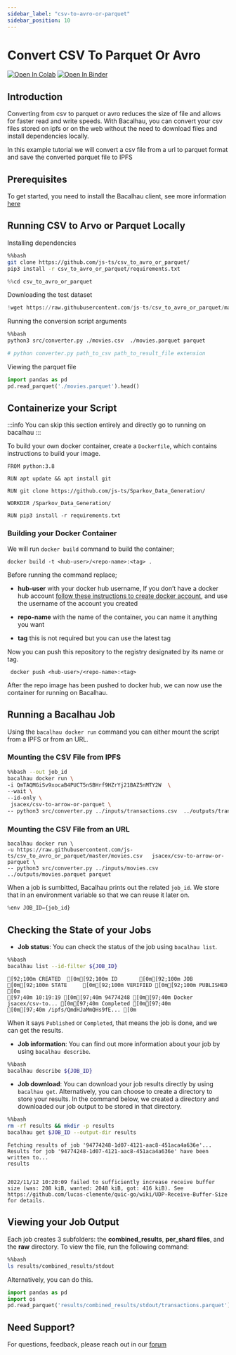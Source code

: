 ```yaml
---
sidebar_label: "csv-to-avro-or-parquet"
sidebar_position: 10
---
```

# Convert CSV To Parquet Or Avro

[![Open In Colab](https://colab.research.google.com/assets/colab-badge.svg)](https://colab.research.google.com/github/bacalhau-project/examples/blob/main/data-engineering/csv-to-avro-or-parquet/index.ipynb)
[![Open In Binder](https://mybinder.org/badge.svg)](https://mybinder.org/v2/gh/bacalhau-project/examples/HEAD?labpath=data-engineering/csv-to-avro-or-parquet/index.ipynb)

## Introduction

Converting from csv to parquet or avro reduces the size of file and allows for faster read and write speeds. With Bacalhau, you can convert your csv files stored on ipfs or on the web without the need to download files and install dependencies locally.

In this example tutorial we will convert a csv file from a url to parquet format and save the converted parquet file to IPFS


## Prerequisites

To get started, you need to install the Bacalhau client, see more information [here](https://docs.bacalhau.org/getting-started/installation)

## Running CSV to Arvo or Parquet Locally​


Installing dependencies



```bash
%%bash
git clone https://github.com/js-ts/csv_to_avro_or_parquet/
pip3 install -r csv_to_avro_or_parquet/requirements.txt
```


```python
%%cd csv_to_avro_or_parquet
```

Downloading the test dataset



```python
!wget https://raw.githubusercontent.com/js-ts/csv_to_avro_or_parquet/master/movies.csv  
```

Running the conversion script arguments


```bash
%%bash
python3 src/converter.py ./movies.csv  ./movies.parquet parquet

# python converter.py path_to_csv path_to_result_file extension
```

Viewing the parquet file


```python
import pandas as pd
pd.read_parquet('./movies.parquet').head()
```

## Containerize your Script

:::info
You can skip this section entirely and directly go to running on bacalhau
:::

To build your own docker container, create a `Dockerfile`, which contains instructions to build your image.

```
FROM python:3.8

RUN apt update && apt install git

RUN git clone https://github.com/js-ts/Sparkov_Data_Generation/

WORKDIR /Sparkov_Data_Generation/

RUN pip3 install -r requirements.txt
```

### Building your Docker Container

We will run `docker build` command to build the container;

```
docker build -t <hub-user>/<repo-name>:<tag> .
```

Before running the command replace;

- **hub-user** with your docker hub username, If you don’t have a docker hub account [follow these instructions to create docker account](https://docs.docker.com/docker-id/), and use the username of the account you created

- **repo-name** with the name of the container, you can name it anything you want

- **tag** this is not required but you can use the latest tag


Now you can push this repository to the registry designated by its name or tag.


```
 docker push <hub-user>/<repo-name>:<tag>
```

After the repo image has been pushed to docker hub, we can now use the container for running on Bacalhau.


## Running a Bacalhau Job

Using the `bacalhau docker run` command you can either mount the script from a IPFS or from an URL.

### Mounting the CSV File from IPFS


```bash
%%bash --out job_id
bacalhau docker run \
-i QmTAQMGiSv9xocaB4PUCT5nSBHrf9HZrYj21BAZ5nMTY2W  \
--wait \
--id-only \
 jsacex/csv-to-arrow-or-parquet \
-- python3 src/converter.py ../inputs/transactions.csv  ../outputs/transactions.parquet parquet
```

### Mounting the CSV File from an URL

```
bacalhau docker run \
-u https://raw.githubusercontent.com/js-ts/csv_to_avro_or_parquet/master/movies.csv   jsacex/csv-to-arrow-or-parquet \
-- python3 src/converter.py ../inputs/movies.csv  ../outputs/movies.parquet parquet
```

When a job is sumbitted, Bacalhau prints out the related `job_id`. We store that in an environment variable so that we can reuse it later on.


```python
%env JOB_ID={job_id}
```

## Checking the State of your Jobs

- **Job status**: You can check the status of the job using `bacalhau list`.


```bash
%%bash
bacalhau list --id-filter ${JOB_ID}
```

    [92;100m CREATED  [0m[92;100m ID       [0m[92;100m JOB                     [0m[92;100m STATE     [0m[92;100m VERIFIED [0m[92;100m PUBLISHED               [0m
    [97;40m 10:19:19 [0m[97;40m 94774248 [0m[97;40m Docker jsacex/csv-to... [0m[97;40m Completed [0m[97;40m          [0m[97;40m /ipfs/QmdHJaMmQHs9fE... [0m



When it says `Published` or `Completed`, that means the job is done, and we can get the results.

- **Job information**: You can find out more information about your job by using `bacalhau describe`.


```bash
%%bash
bacalhau describe ${JOB_ID}
```

- **Job download**: You can download your job results directly by using `bacalhau get`. Alternatively, you can choose to create a directory to store your results. In the command below, we created a directory and downloaded our job output to be stored in that directory.


```bash
%%bash
rm -rf results && mkdir -p results
bacalhau get $JOB_ID --output-dir results
```

    Fetching results of job '94774248-1d07-4121-aac8-451aca4a636e'...
    Results for job '94774248-1d07-4121-aac8-451aca4a636e' have been written to...
    results


    2022/11/12 10:20:09 failed to sufficiently increase receive buffer size (was: 208 kiB, wanted: 2048 kiB, got: 416 kiB). See https://github.com/lucas-clemente/quic-go/wiki/UDP-Receive-Buffer-Size for details.


## Viewing your Job Output

Each job creates 3 subfolders: the **combined_results**, **per_shard files**, and the **raw** directory. To view the file, run the following command:


```bash
%%bash
ls results/combined_results/stdout
```

Alternatively, you can do this.


```python
import pandas as pd
import os
pd.read_parquet('results/combined_results/stdout/transactions.parquet')
```

## Need Support?

For questions, feedback, please reach out in our [forum](https://github.com/filecoin-project/bacalhau/discussions)
